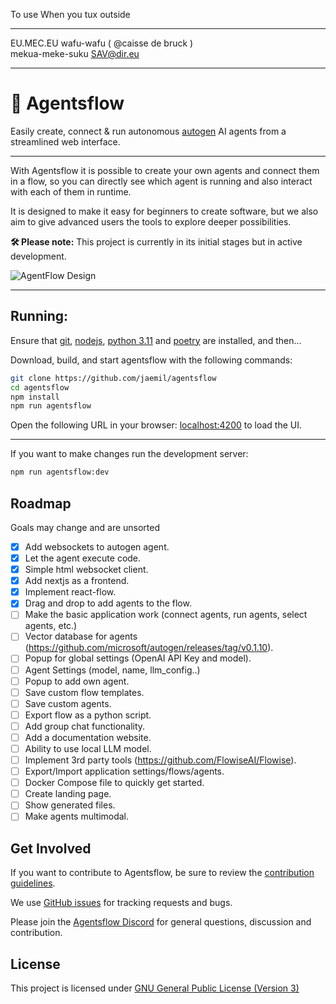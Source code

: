 To use When you tux outside<br>
___________________________________
EU.MEC.EU wafu-wafu ( @caisse de bruck )<br>
mekua-meke-suku SAV@dir.eu
____________________________________

# 🤖 Agentsflow

Easily create, connect & run autonomous [autogen](https://github.com/microsoft/autogen) AI agents from a streamlined web interface.

---

With Agentsflow it is possible to create your own agents and connect them in a flow, so you can directly see which agent is running and also interact with each of them in runtime.

It is designed to make it easy for beginners to create software, but we also aim to give advanced users the tools to explore deeper possibilities.

**🛠️ Please note:** This project is currently in its initial stages but in active development.

![AgentFlow Design](docs/images/design.png)

---

## Running:

Ensure that [git](https://cli.github.com), [nodejs](https://nodejs.org/de/download), [python 3.11](https://www.python.org/downloads/) and [poetry](https://python-poetry.org/docs/) are installed, and then...

Download, build, and start agentsflow with the following commands:

```bash
git clone https://github.com/jaemil/agentsflow
cd agentsflow
npm install
npm run agentsflow
```

Open the following URL in your browser: [localhost:4200](http://localhost:4200) to load the UI.

---

If you want to make changes run the development server:

```bash
npm run agentsflow:dev
```

## Roadmap

Goals may change and are unsorted

- [x] Add websockets to autogen agent.
- [x] Let the agent execute code.
- [x] Simple html websocket client.
- [x] Add nextjs as a frontend.
- [x] Implement react-flow.
- [x] Drag and drop to add agents to the flow.
- [ ] Make the basic application work (connect agents, run agents, select agents, etc.)
- [ ] Vector database for agents (https://github.com/microsoft/autogen/releases/tag/v0.1.10).
- [ ] Popup for global settings (OpenAI API Key and model).
- [ ] Agent Settings (model, name, llm_config..)
- [ ] Popup to add own agent.
- [ ] Save custom flow templates.
- [ ] Save custom agents.
- [ ] Export flow as a python script.
- [ ] Add group chat functionality.
- [ ] Add a documentation website.
- [ ] Ability to use local LLM model.
- [ ] Implement 3rd party tools (https://github.com/FlowiseAI/Flowise).
- [ ] Export/Import application settings/flows/agents.
- [ ] Docker Compose file to quickly get started.
- [ ] Create landing page.
- [ ] Show generated files.
- [ ] Make agents multimodal.

## Get Involved

If you want to contribute to Agentsflow, be sure to review
the [contribution guidelines](CONTRIBUTING.md).

We use [GitHub issues](https://github.com/jaemil/agentsflow/issues) for tracking requests and bugs.

Please join the [Agentsflow Discord](https://discord.gg/aug4QvepSz) for general questions, discussion and contribution.

## License

This project is licensed under [GNU General Public License (Version 3)](LICENSE.md)
